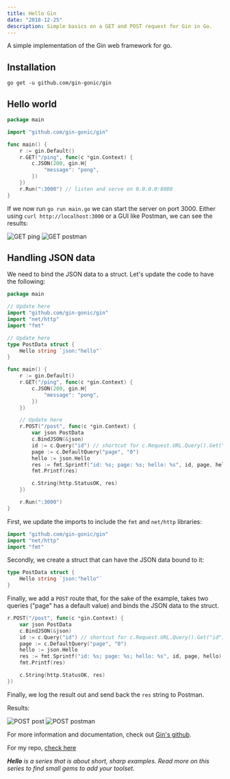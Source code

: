 ```yaml
---
title: Hello Gin
date: "2018-12-25"
description: Simple basics on a GET and POST request for Gin in Go.
---
```


A simple implementation of the Gin web framework for go.

<Ad />

## Installation

```shell
go get -u github.com/gin-gonic/gin
```

<Ad />

## Hello world

```go
package main

import "github.com/gin-gonic/gin"

func main() {
    r := gin.Default()
    r.GET("/ping", func(c *gin.Context) {
        c.JSON(200, gin.H{
            "message": "pong",
        })
    })
    r.Run(":3000") // listen and serve on 0.0.0.0:8080
}
```

If we now run `go run main.go` we can start the server on port 3000. Either using `curl http://localhost:3000` or a GUI like Postman, we can see the results:

![GET ping](https://res.cloudinary.com/gitgoodclub/image/upload/v1538628243/getCLI-compressed.png "GET ping")
![GET postman](https://res.cloudinary.com/gitgoodclub/image/upload/v1538628243/getPostman-compressed.png "GET Postman")

<Ad />

## Handling JSON data

We need to bind the JSON data to a struct. Let's update the code to have the following:

```go
package main

// Update here
import "github.com/gin-gonic/gin"
import "net/http"
import "fmt"

// Update here
type PostData struct {
    Hello string `json:"hello"`
}

func main() {
    r := gin.Default()
    r.GET("/ping", func(c *gin.Context) {
        c.JSON(200, gin.H{
            "message": "pong",
        })
    })

    // Update here
    r.POST("/post", func(c *gin.Context) {
        var json PostData
        c.BindJSON(&json)
        id := c.Query("id") // shortcut for c.Request.URL.Query().Get("id")
        page := c.DefaultQuery("page", "0")
        hello := json.Hello
        res := fmt.Sprintf("id: %s; page: %s; hello: %s", id, page, hello)
        fmt.Printf(res)

        c.String(http.StatusOK, res)
    })

    r.Run(":3000")
}
```

First, we update the imports to include the `fmt` and `net/http` libraries:

```go
import "github.com/gin-gonic/gin"
import "net/http"
import "fmt"
```

Secondly, we create a struct that can have the JSON data bound to it:

```go
type PostData struct {
    Hello string `json:"hello"`
}
```

Finally, we add a `POST` route that, for the sake of the example, takes two queries ("page" has a default value) and binds the JSON data to the struct.

```go
r.POST("/post", func(c *gin.Context) {
    var json PostData
    c.BindJSON(&json)
    id := c.Query("id") // shortcut for c.Request.URL.Query().Get("id")
    page := c.DefaultQuery("page", "0")
    hello := json.Hello
    res := fmt.Sprintf("id: %s; page: %s; hello: %s", id, page, hello)
    fmt.Printf(res)

    c.String(http.StatusOK, res)
})
```

Finally, we log the result out and send back the `res` string to Postman.

Results:

![POST post](https://res.cloudinary.com/gitgoodclub/image/upload/v1538628243/postCLI-compressed.png "POST post")
![POST postman](https://res.cloudinary.com/gitgoodclub/image/upload/v1538628244/postPostman-compressed.png "POST Postman")

For more information and documentation, check out [Gin's github](https://github.com/gin-gonic/gin).

For my repo, [check here](https://github.com/okeeffed/hello-gin)

_**Hello** is a series that is about short, sharp examples. Read more on this series to find small gems to add your toolset._
